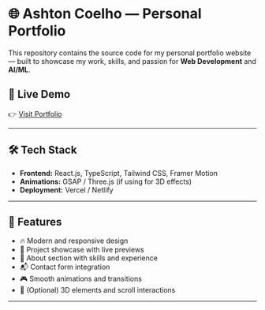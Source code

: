 # 🌐 Ashton Coelho — Personal Portfolio

This repository contains the source code for my personal portfolio website — built to showcase my work, skills, and passion for **Web Development** and **AI/ML**.

## 🚀 Live Demo
👉 [Visit Portfolio](https://ashtonic.netlify.app/)

---

## 🛠️ Tech Stack

- **Frontend:** React.js, TypeScript, Tailwind CSS, Framer Motion
- **Animations:** GSAP / Three.js (if using for 3D effects)
- **Deployment:** Vercel / Netlify

---

## 📁 Features

- 🔥 Modern and responsive design
- 💼 Project showcase with live previews
- 🧠 About section with skills and experience
- 📬 Contact form integration
- 🎮 Smooth animations and transitions
- 🌈 (Optional) 3D elements and scroll interactions

---
